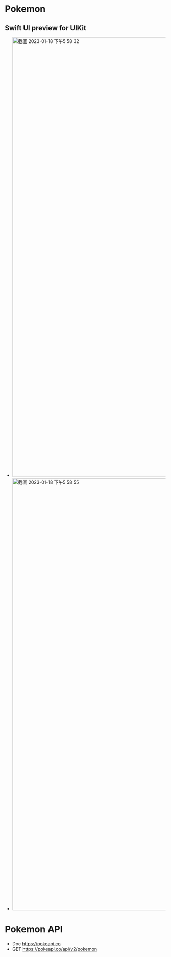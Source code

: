 # Pokemon

## Swift UI preview for UIKit

- <img width="1375" alt="截圖 2023-01-18 下午5 58 32" src="https://user-images.githubusercontent.com/9071512/213141473-262b9217-d605-4a56-94cc-01bb2fea0d86.png">
- <img width="1352" alt="截圖 2023-01-18 下午5 58 55" src="https://user-images.githubusercontent.com/9071512/213141508-6d24ee0e-9fb4-4896-ba35-3ddc399ce337.png">


# Pokemon API
- Doc https://pokeapi.co
- GET https://pokeapi.co/api/v2/pokemon
